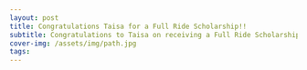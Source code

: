```yaml
---
layout: post
title: Congratulations Taisa for a Full Ride Scholarship!!
subtitle: Congratulations to Taisa on receiving a Full Ride Scholarship!!
cover-img: /assets/img/path.jpg
tags: 
---
```

